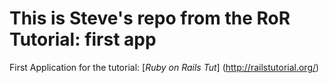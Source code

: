 # This is Steve's repo from the RoR Tutorial: first app

First Application for the tutorial:
[*Ruby on Rails Tut*] (http://railstutorial.org/)